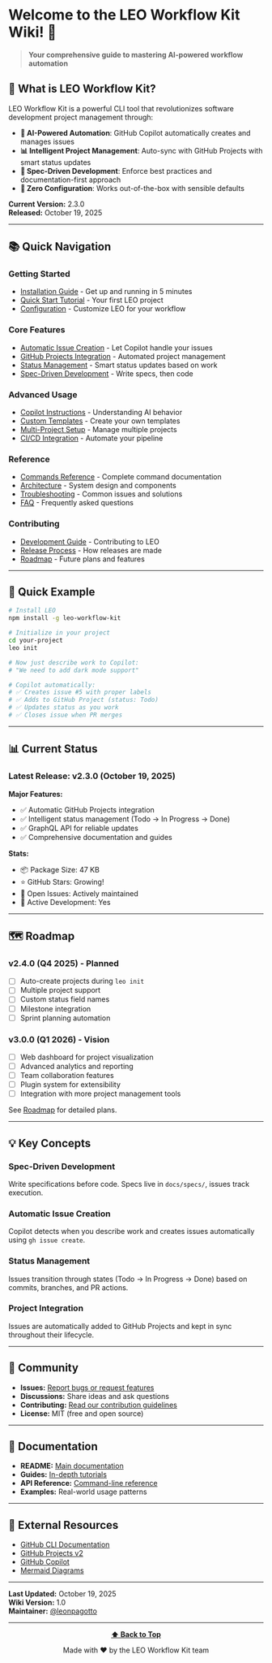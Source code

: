 # Welcome to the LEO Workflow Kit Wiki! 🦁

> **Your comprehensive guide to mastering AI-powered workflow automation**

## 🌟 What is LEO Workflow Kit?

LEO Workflow Kit is a powerful CLI tool that revolutionizes software development project management through:

- **🤖 AI-Powered Automation**: GitHub Copilot automatically creates and manages issues
- **📊 Intelligent Project Management**: Auto-sync with GitHub Projects with smart status updates
- **🎯 Spec-Driven Development**: Enforce best practices and documentation-first approach
- **🔧 Zero Configuration**: Works out-of-the-box with sensible defaults

**Current Version:** 2.3.0  
**Released:** October 19, 2025

---

## 📚 Quick Navigation

### Getting Started
- [Installation Guide](./Installation-Guide) - Get up and running in 5 minutes
- [Quick Start Tutorial](./Quick-Start) - Your first LEO project
- [Configuration](./Configuration) - Customize LEO for your workflow

### Core Features
- [Automatic Issue Creation](./Automatic-Issue-Creation) - Let Copilot handle your issues
- [GitHub Projects Integration](./GitHub-Projects-Integration) - Automated project management
- [Status Management](./Status-Management) - Smart status updates based on work
- [Spec-Driven Development](./Spec-Driven-Development) - Write specs, then code

### Advanced Usage
- [Copilot Instructions](./Copilot-Instructions) - Understanding AI behavior
- [Custom Templates](./Custom-Templates) - Create your own templates
- [Multi-Project Setup](./Multi-Project-Setup) - Manage multiple projects
- [CI/CD Integration](./CICD-Integration) - Automate your pipeline

### Reference
- [Commands Reference](./Commands-Reference) - Complete command documentation
- [Architecture](./Architecture) - System design and components
- [Troubleshooting](./Troubleshooting) - Common issues and solutions
- [FAQ](./FAQ) - Frequently asked questions

### Contributing
- [Development Guide](./Development-Guide) - Contributing to LEO
- [Release Process](./Release-Process) - How releases are made
- [Roadmap](./Roadmap) - Future plans and features

---

## 🚀 Quick Example

```bash
# Install LEO
npm install -g leo-workflow-kit

# Initialize in your project
cd your-project
leo init

# Now just describe work to Copilot:
# "We need to add dark mode support"

# Copilot automatically:
# ✅ Creates issue #5 with proper labels
# ✅ Adds to GitHub Project (status: Todo)
# ✅ Updates status as you work
# ✅ Closes issue when PR merges
```

---

## 📊 Current Status

### Latest Release: v2.3.0 (October 19, 2025)

**Major Features:**
- ✅ Automatic GitHub Projects integration
- ✅ Intelligent status management (Todo → In Progress → Done)
- ✅ GraphQL API for reliable updates
- ✅ Comprehensive documentation and guides

**Stats:**
- 📦 Package Size: 47 KB
- ⭐ GitHub Stars: Growing!
- 🐛 Open Issues: Actively maintained
- 🔄 Active Development: Yes

---

## 🗺️ Roadmap

### v2.4.0 (Q4 2025) - Planned
- [ ] Auto-create projects during `leo init`
- [ ] Multiple project support
- [ ] Custom status field names
- [ ] Milestone integration
- [ ] Sprint planning automation

### v3.0.0 (Q1 2026) - Vision
- [ ] Web dashboard for project visualization
- [ ] Advanced analytics and reporting
- [ ] Team collaboration features
- [ ] Plugin system for extensibility
- [ ] Integration with more project management tools

See [Roadmap](./Roadmap) for detailed plans.

---

## 💡 Key Concepts

### Spec-Driven Development
Write specifications before code. Specs live in `docs/specs/`, issues track execution.

### Automatic Issue Creation
Copilot detects when you describe work and creates issues automatically using `gh issue create`.

### Status Management
Issues transition through states (Todo → In Progress → Done) based on commits, branches, and PR actions.

### Project Integration
Issues are automatically added to GitHub Projects and kept in sync throughout their lifecycle.

---

## 🤝 Community

- **Issues:** [Report bugs or request features](https://github.com/leonpagotto/leo-kit/issues)
- **Discussions:** Share ideas and ask questions
- **Contributing:** [Read our contribution guidelines](./Development-Guide)
- **License:** MIT (free and open source)

---

## 📖 Documentation

- **README:** [Main documentation](https://github.com/leonpagotto/leo-kit)
- **Guides:** [In-depth tutorials](https://github.com/leonpagotto/leo-kit/tree/main/docs/guides)
- **API Reference:** [Command-line reference](./Commands-Reference)
- **Examples:** Real-world usage patterns

---

## 🔗 External Resources

- [GitHub CLI Documentation](https://cli.github.com/)
- [GitHub Projects v2](https://docs.github.com/en/issues/planning-and-tracking-with-projects)
- [GitHub Copilot](https://github.com/features/copilot)
- [Mermaid Diagrams](https://mermaid.js.org/)

---

**Last Updated:** October 19, 2025  
**Wiki Version:** 1.0  
**Maintainer:** [@leonpagotto](https://github.com/leonpagotto)

---

<div align="center">

**[⬆ Back to Top](#welcome-to-the-leo-workflow-kit-wiki-)**

Made with ❤️ by the LEO Workflow Kit team

</div>
